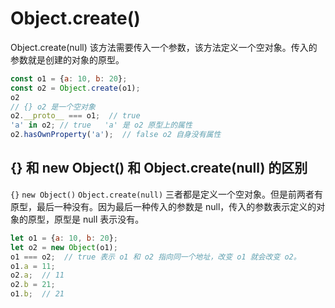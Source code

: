 # Object.create()

Object.create(null) 该方法需要传入一个参数，该方法定义一个空对象。传入的参数就是创建的对象的原型。

```javascript
const o1 = {a: 10, b: 20};
const o2 = Object.create(o1);
o2
// {} o2 是一个空对象
o2.__proto__ === o1;  // true
'a' in o2; // true   'a' 是 o2 原型上的属性
o2.hasOwnProperty('a');  // false o2 自身没有属性
```

## {} 和 new Object() 和 Object.create(null) 的区别

`{}` `new Object()` `Object.create(null)` 三者都是定义一个空对象。但是前两者有原型，最后一种没有。因为最后一种传入的参数是 null，传入的参数表示定义的对象的原型，原型是 null 表示没有。

```javascript
let o1 = {a: 10, b: 20};
let o2 = new Object(o1);
o1 === o2;  // true 表示 o1 和 o2 指向同一个地址，改变 o1 就会改变 o2。
o1.a = 11;
o2.a;  // 11
o2.b = 21;
o1.b;  // 21
```